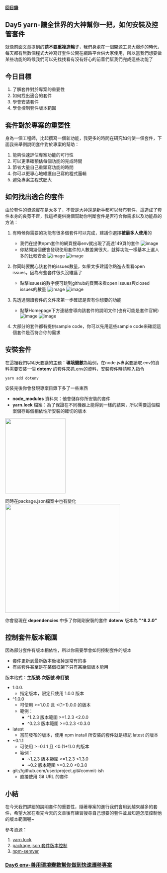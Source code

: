 #### [回目錄](../README.md)
## Day5 yarn-讓全世界的大神幫你一把，如何安裝及控管套件

就像前面文章提到的**請不要重複造輪子**，我們身處在一個開源工具大爆炸的時代，每天都有無數個程式大神寫好套件公開在網路平台供大家使用，所以當我們想要做某些功能的時候我們可以先找找看有沒有好心的前輩們幫我們完成這些功能了

今日目標
----
1. 了解套件對於專案的重要性
2. 如何找出適合的套件
3. 學會安裝套件
4. 學會控制套件版本範圍

套件對於專案的重要性
----
身為一個工程師，比起撰寫一個新功能，我更多的時間在研究如何使一個套件，下面我來舉例說明套件對於專案的幫助：
1. 能夠快速評估專案功能的可行性
2. 可以更準確預估每個功能的完成時間
3. 節省大量自己重頭寫功能的時間
4. 你可以更專心地維護自己寫的程式邏輯
5. 避免專案主程式肥大

如何找出適合的套件
----
由於套件的資源實在是太多了，不管是大神還是新手都可以發布套件，這造成了套件本身的良莠不齊，我這裡提供幾個幫助你判斷套件是否符合你需求以及功能品的方法：
1. 有時候你需要的功能有很多個套件可以完成，建議你選擇**被最多人使用**的
    * 我們在提供npm套件的網頁搜尋env就出現了高達149頁的套件
        ![image](./article_img/npmsearch.PNG)
    * 你點開幾個便會發現使用套件的人數差異很大，就算功能一樣基本上選人多的比較安全
        ![image](./article_img/npmuse1.PNG)
        ![image](./article_img/npmuse2.PNG)

2. 你同時要關心該套件的issues數量，如果太多建議你點進去看看open issues，因為有些套件很久沒維護了
    * 點擊issues的數字便可跳到github的頁面來看open issues與closed issues的數量
        ![image](./article_img/npmissue1.PNG)
        ![image](./article_img/npmissue2.PNG)
3. 先透過閱讀套件的文件來第一步確認是否有你想要的功能
    * 點擊Homepage下方連結會導向該套件的說明文件(也有可能是套件官網)
        ![image](./article_img/npmreadme1.PNG)
        ![image](./article_img/npmreadme2.PNG)
4. 大部分的套件都有提供sample code，你可以先用這些sample code來確認這個套件是否符合你的需求


安裝套件
----
在這裡我們以明天要講的主題：**環境變數**為範例，在node.js專案要讀取.env的資料需要安裝一個 **dotenv** 的套件來抓.env的資料，安裝套件時請輸入指令
```
yarn add dotenv
```
安裝完後你會發現專案目錄下多了一些東西
* **node_modules** 資料夾：他會儲存你所安裝的套件
* **yarn.lock** 檔案：為了保證在不同機器上能得到一樣的結果，所以需要這個檔案儲存每個相依性所安裝的確切的版本  
<img src="./article_img/folder.png" width="194" height="242"/>  

同時在package.json檔案中也有變化  
<img src="./article_img/packagejson.png" width="370" height="350"/>  

你會發現在 **dependencies** 中多了你剛剛安裝的套件 **dotenv** 版本為 **"^8.2.0"**

控制套件版本範圍
----
因為部分套件有版本相依性，所以你需要學會如何控制套件的版本
* 套件更新到最新版本後壞掉是常有的事
* 有些套件甚至是在某個框架下只有某幾個版本能用

版本格式：**主版號.次版號.修訂號**
* 1.0.0.
    * 指定版本，限定只使用 1.0.0 版本
* ^1.0.0
    * 可使用 >=1.0.0 且 <(1+1).0.0 的版本
    * 範例：
        * ^1.2.3 版本範圍 >=1.2.3 <2.0.0
        * ^0.2.3 版本範圍 >=0.2.3 <0.3.0
* latest
    * 當前發布的版本，使用 npm install 所安裝的套件就是標記 latest 的版本    
* ~0.1.1
    * 可使用 >=0.1.1 且 <0.(1+1).0 的版本
    * 範例：
        * ~1.2.3  版本範圍  >=1.2.3 <1.3.0
        * ~0.2  版本範圍  >=0.2.0 <0.3.0
* git://github.com/user/project.git#commit-ish
    * 直接使用 Git URL 的套件

小結
----
在今天我們詳細的說明套件的重要性，隨著專案的進行我們會用到越來越多的套件，希望大家在看完今天的文章後有練習搜尋自己想要的套件並且知道怎麼控制他的版本範圍喔~

參考資源：
1. [yarn.lock](https://classic.yarnpkg.com/zh-Hant/docs/yarn-lock/)
2. [package.json 套件版本控制](https://blog.poychang.net/package-json-version/)
3. [npm-semver](https://docs.npmjs.com/misc/semver)
### [Day6 env-善用環境變數幫你做到快速遷移專案](/day6/README.md)